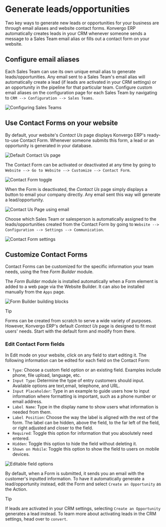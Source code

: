 # Generate leads/opportunities

Two key ways to generate new leads or opportunities for your business
are through email aliases and website contact forms. Konvergo ERP automatically
creates leads in your CRM whenever someone sends a message to a Sales
Team email alias or fills out a contact form on your website.

## Configure email aliases

Each Sales Team can use its own unique email alias to generate
leads/opportunities. Any email sent to a Sales Team's email alias will
automatically create a lead (if leads are activated in your CRM
settings) or an opportunity in the pipeline for that particular team.
Configure custom email aliases on the configuration page for each Sales
Team by navigating to `CRM -->
Configuration --> Sales Teams`.

<img src="generate_leads/sales-team-config.png" class="align-center"
alt="Configuring Sales Teams" />

## Use Contact Forms on your website

By default, your website's *Contact Us* page displays Konvergo ERP's
ready-to-use Contact Form. Whenever someone submits this form, a lead or
an opportunity is generated in your database.

<img src="generate_leads/default-contact-us-page.png"
class="align-center" alt="Default Contact Us page" />

The Contact Form can be activated or deactivated at any time by going to
`Website
--> Go to Website --> Customize --> Contact Form`.

<img src="generate_leads/contact-form-toggle.png" class="align-center"
alt="Contact Form toggle" />

When the Form is deactivated, the *Contact Us* page simply displays a
button to email your company directly. Any email sent this way will
generate a lead/opportunity.

<img src="generate_leads/default-contact-us-page-no-form.png"
class="align-center" alt="Contact Us Page using email" />

Choose which Sales Team or salesperson is automatically assigned to the
leads/opportunities created from the Contact Form by going to
`Website --> Configuration --> Settings -->
Communication`.

<img src="generate_leads/contact-form-settings.png" class="align-center"
alt="Contact Form settings" />

## Customize Contact Forms

Contact Forms can be customized for the specific information your team
needs, using the free *Form Builder* module.

The *Form Builder* module is installed automatically when a Form element
is added to a web page via the Website Builder. It can also be installed
manually from the `Apps` page.

<img src="generate_leads/form-building-block.png" class="align-center"
alt="Form Builder building blocks" />

> [!TIP]
> Forms can be created from scratch to serve a wide variety of purposes.
> However, Konvergo ERP's default *Contact Us* page is designed to fit most
> users' needs. Start with the default form and modify from there.

### Edit Contact Form fields

In Edit mode on your website, click on any field to start editing it.
The following information can be edited for each field on the Contact
Form:

- `Type`: Choose a custom field option or an existing field. Examples
  include phone, file upload, language, etc.
- `Input Type`: Determine the type of entry customers should input.
  Available options are text,email, telephone, and URL.
- `Input Placeholder`: Type in an example to guide users how to input
  information where formatting is important, such as a phone number or
  email address.
- `Label Name`: Type in the display name to show users what information
  is needed from them.
- `Label Position`: Choose the way the label is aligned with the rest of
  the form. The label can be hidden, above the field, to the far left of
  the field, or right adjusted and closer to the field.
- `Required`: Toggle this option for information that you absolutely
  need entered.
- `Hidden`: Toggle this option to hide the field without deleting it.
- `Shown on Mobile`: Toggle this option to show the field to users on
  mobile devices.

<img src="generate_leads/editable-field-options.png"
class="align-center" alt="Editable field options" />

By default, when a Form is submitted, it sends you an email with the
customer's inputted information. To have it automatically generate a
lead/opportunity instead, edit the Form and select
`Create an Opportunity` as the Action.

> [!TIP]
> If leads are activated in your CRM settings, selecting
> `Create an Opportunity` generates a lead instead. To learn more about
> activating leads in the CRM settings, head over to `convert`.

